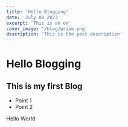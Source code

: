 ```yaml
---
title: 'Hello Blogging'
date: 'July 08 2023'
excerpt: 'This is an ex'
cover_image: '/blog/prism.png'
description: 'This is the post description'
---
```


# Hello Blogging

## This is my first Blog

- Point 1
- Point 2

Hello World
